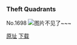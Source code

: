 ### Theft Quadrants
No.1698
![图片不见了~~~](https://imgs.xkcd.com/comics/theft_quadrants.png)

[原址](https://xkcd.com//1698) [下载](https://imgs.xkcd.com/comics/theft_quadrants.png)

